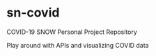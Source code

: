 # sn-covid
COVID-19 SNOW Personal Project Repository

Play around with APIs and visualizing COVID data
